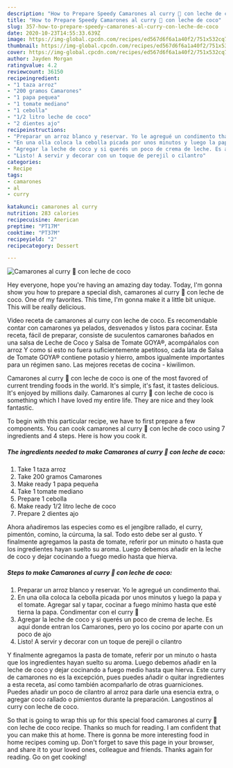```yaml
---
description: "How to Prepare Speedy Camarones al curry 🍛 con leche de coco"
title: "How to Prepare Speedy Camarones al curry 🍛 con leche de coco"
slug: 357-how-to-prepare-speedy-camarones-al-curry-con-leche-de-coco
date: 2020-10-23T14:55:33.639Z
image: https://img-global.cpcdn.com/recipes/ed567d6f6a1a40f2/751x532cq70/camarones-al-curry-🍛-con-leche-de-coco-foto-principal.jpg
thumbnail: https://img-global.cpcdn.com/recipes/ed567d6f6a1a40f2/751x532cq70/camarones-al-curry-🍛-con-leche-de-coco-foto-principal.jpg
cover: https://img-global.cpcdn.com/recipes/ed567d6f6a1a40f2/751x532cq70/camarones-al-curry-🍛-con-leche-de-coco-foto-principal.jpg
author: Jayden Morgan
ratingvalue: 4.2
reviewcount: 36150
recipeingredient:
- "1 taza arroz"
- "200 gramos Camarones"
- "1 papa pequea"
- "1 tomate mediano"
- "1 cebolla"
- "1/2 litro leche de coco"
- "2 dientes ajo"
recipeinstructions:
- "Preparar un arroz blanco y reservar. Yo le agregué un condimento thai."
- "En una olla coloca la cebolla picada por unos minutos y luego la papa y el tomate. Agregar sal y tapar, cocinar a fuego mínimo hasta que esté tierna la papa. Condimentar con el curry 🍛"
- "Agregar la leche de coco y si querés un poco de crema de leche. Es aquí donde entran los Camarones, pero yo los cocino por aparte con un poco de ajo"
- "Listo! A servir y decorar con un toque de perejil o cilantro"
categories:
- Recipe
tags:
- camarones
- al
- curry

katakunci: camarones al curry 
nutrition: 283 calories
recipecuisine: American
preptime: "PT17M"
cooktime: "PT37M"
recipeyield: "2"
recipecategory: Dessert

---
```



![Camarones al curry 🍛 con leche de coco](https://img-global.cpcdn.com/recipes/ed567d6f6a1a40f2/751x532cq70/camarones-al-curry-🍛-con-leche-de-coco-foto-principal.jpg)

Hey everyone, hope you're having an amazing day today. Today, I'm gonna show you how to prepare a special dish, camarones al curry 🍛 con leche de coco. One of my favorites. This time, I'm gonna make it a little bit unique. This will be really delicious.

Video receta de camarones al curry con leche de coco. Es recomendable contar con camarones ya pelados, desvenados y listos para cocinar. Esta receta, fácil de preparar, consiste de suculentos camarones bañados en una salsa de Leche de Coco y Salsa de Tomate GOYA®, acompáñalos con arroz Y como si esto no fuera suficientemente apetitoso, cada lata de Salsa de Tomate GOYA® contiene potasio y hierro, ambos igualmente importantes para un régimen sano. Las mejores recetas de cocina - kiwilimon.

Camarones al curry 🍛 con leche de coco is one of the most favored of current trending foods in the world. It's simple, it's fast, it tastes delicious. It's enjoyed by millions daily. Camarones al curry 🍛 con leche de coco is something which I have loved my entire life. They are nice and they look fantastic.


To begin with this particular recipe, we have to first prepare a few components. You can cook camarones al curry 🍛 con leche de coco using 7 ingredients and 4 steps. Here is how you cook it.

<!--inarticleads1-->

##### The ingredients needed to make Camarones al curry 🍛 con leche de coco:

1. Take 1 taza arroz
1. Take 200 gramos Camarones
1. Make ready 1 papa pequeña
1. Take 1 tomate mediano
1. Prepare 1 cebolla
1. Make ready 1/2 litro leche de coco
1. Prepare 2 dientes ajo


Ahora añadiremos las especies como es el jengibre rallado, el curry, pimentón, comino, la cúrcuma, la sal. Todo esto debe ser al gusto. Y finalmente agregamos la pasta de tomate, referir por un minuto o hasta que los ingredientes hayan suelto su aroma. Luego debemos añadir en la leche de coco y dejar cocinando a fuego medio hasta que hierva. 

<!--inarticleads2-->

##### Steps to make Camarones al curry 🍛 con leche de coco:

1. Preparar un arroz blanco y reservar. Yo le agregué un condimento thai.
1. En una olla coloca la cebolla picada por unos minutos y luego la papa y el tomate. Agregar sal y tapar, cocinar a fuego mínimo hasta que esté tierna la papa. Condimentar con el curry 🍛
1. Agregar la leche de coco y si querés un poco de crema de leche. Es aquí donde entran los Camarones, pero yo los cocino por aparte con un poco de ajo
1. Listo! A servir y decorar con un toque de perejil o cilantro


Y finalmente agregamos la pasta de tomate, referir por un minuto o hasta que los ingredientes hayan suelto su aroma. Luego debemos añadir en la leche de coco y dejar cocinando a fuego medio hasta que hierva. Este curry de camarones no es la excepción, pues puedes añadir o quitar ingredientes a esta receta, así como también acompañarlo de otras guarniciones. Puedes añadir un poco de cilantro al arroz para darle una esencia extra, o agregar coco rallado o pimientos durante la preparación. Langostinos al curry con leche de coco. 

So that is going to wrap this up for this special food camarones al curry 🍛 con leche de coco recipe. Thanks so much for reading. I am confident that you can make this at home. There is gonna be more interesting food in home recipes coming up. Don't forget to save this page in your browser, and share it to your loved ones, colleague and friends. Thanks again for reading. Go on get cooking!
